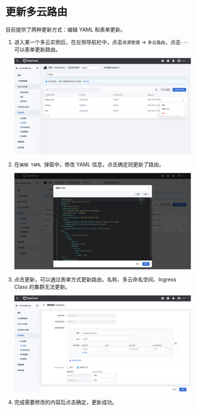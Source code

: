 # 更新多云路由

目前提供了两种更新方式：编辑 YAML 和表单更新。

1. 进入某一个多云实例后，在左侧导航栏中，点击`资源管理` -> `多云路由`，点击`···`可以表单更新路由。

   ![路由列表](../images/update-ingress01.png)

2. 在`编辑 YAML `弹窗中，修改 YAML 信息，点击确定则更新了路由。

   ![YAML 更新](../images/update-ingress03.png)

3. 点击更新，可以通过表单方式更新路由，名称、多云命名空间、Ingress Class 的集群无法更新。

   ![表单更新](../images/update-ingress02.png)

4. 完成需要修改的内容后点击确定，更新成功。
